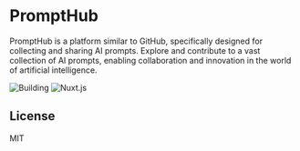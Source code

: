 # PromptHub

PromptHub is a platform similar to GitHub, specifically designed for collecting and sharing AI prompts. Explore and contribute to a vast collection of AI prompts, enabling collaboration and innovation in the world of artificial intelligence.

![Building](https://img.shields.io/badge/Project%20Status-Under%20Construction-yellow) ![Nuxt.js](https://img.shields.io/badge/Framework-Nuxt.js-00C58E?logo=nuxt.js)

## License

MIT
